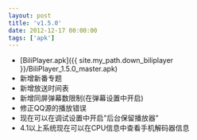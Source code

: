 ```yaml
---
layout: post
title: 'v1.5.0'
date: 2012-12-17 00:00:00
tags: ['apk']
---
```

- [BiliPlayer.apk]({{ site.my_path.down_biliplayer }}/BiliPlayer_1.5.0_master.apk) <br />
- 新增新番专题 <br />
- 新增放送时间表 <br />
- 新增同屏弹幕数限制(在弹幕设置中开启) <br />
- 修正QQ源的播放错误 <br />
- 现在可以在调试设置中开启"后台保留播放器" <br />
- 4.1以上系统现在可以在CPU信息中查看手机解码器信息 <br />
